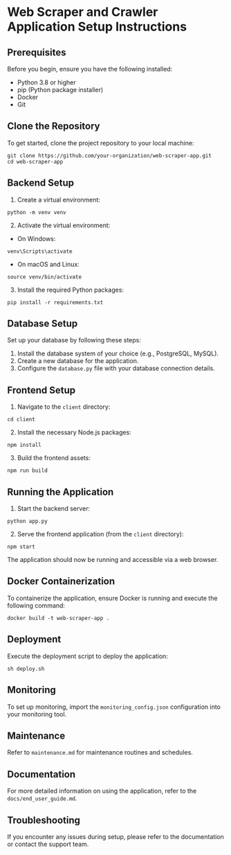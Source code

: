 # Web Scraper and Crawler Application Setup Instructions

## Prerequisites

Before you begin, ensure you have the following installed:
- Python 3.8 or higher
- pip (Python package installer)
- Docker
- Git

## Clone the Repository

To get started, clone the project repository to your local machine:

```
git clone https://github.com/your-organization/web-scraper-app.git
cd web-scraper-app
```

## Backend Setup

1. Create a virtual environment:

```
python -m venv venv
```

2. Activate the virtual environment:

- On Windows:

```
venv\Scripts\activate
```

- On macOS and Linux:

```
source venv/bin/activate
```

3. Install the required Python packages:

```
pip install -r requirements.txt
```

## Database Setup

Set up your database by following these steps:

1. Install the database system of your choice (e.g., PostgreSQL, MySQL).
2. Create a new database for the application.
3. Configure the `database.py` file with your database connection details.

## Frontend Setup

1. Navigate to the `client` directory:

```
cd client
```

2. Install the necessary Node.js packages:

```
npm install
```

3. Build the frontend assets:

```
npm run build
```

## Running the Application

1. Start the backend server:

```
python app.py
```

2. Serve the frontend application (from the `client` directory):

```
npm start
```

The application should now be running and accessible via a web browser.

## Docker Containerization

To containerize the application, ensure Docker is running and execute the following command:

```
docker build -t web-scraper-app .
```

## Deployment

Execute the deployment script to deploy the application:

```
sh deploy.sh
```

## Monitoring

To set up monitoring, import the `monitoring_config.json` configuration into your monitoring tool.

## Maintenance

Refer to `maintenance.md` for maintenance routines and schedules.

## Documentation

For more detailed information on using the application, refer to the `docs/end_user_guide.md`.

## Troubleshooting

If you encounter any issues during setup, please refer to the documentation or contact the support team.